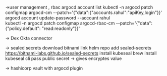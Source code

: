 ->user management , rbac 
argocd account list
kubectl -n argocd patch configmap argocd-cm  --patch='{"data":{"accounts.rahul":"apiKey,login"}}'
argocd account update-password --account rahul  
kubectl -n argocd patch configmap argocd-rbac-cm --patch='{"data":{"policy.default": "read:readonly"}}'

-> Dex Okta connector 

-> sealed secrets 
download bitnami link 
helm repo add sealed-secrets https://bitnami-labs.github.io/sealed-secrets
install kubeseal 
brew install kubeseal cli
pass public secret -> gives encryptes value

-> hashicorp vault with argocd plugin
